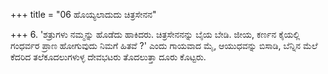 +++
title = "06 ಹೊಯ್ಯಲಾದುದು ಚಿತ್ರಸೇನನ"

+++
6. 'ಶತ್ರುಗಳು ನಮ್ಮನ್ನು ಹೊಡೆದು ಹಾಕಿದರು. ಚಿತ್ರಸೇನನನ್ನು ಬೈಯ ಬೇಡಿ. ಜೀಯ, ಕರ್ಣನ ಕೈಯಲ್ಲಿ ಗಂಧರ್ವರ ಪ್ರಾಣ ಹೋಗುವುದು ನಿಮಗೆ ಹಿತವೆ ?' ಎಂದು ಗಾಯವಾದ ಮೈ, ಆಯುಧವನ್ನು ಬಿಸಾಡಿ,  ಬೆನ್ನಿನ ಮೆಲೆ ಕೆದರಿದ ತಲೆಕೂದಲುಗಳುಳ್ಳ ದೇವಭಟರು ತೊದಲುತ್ತಾ  ದೂರು ಕೊಟ್ಟರು.